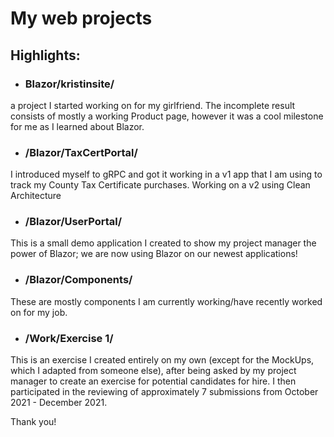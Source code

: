 # My web projects

## Highlights:

- ### Blazor/kristinsite/ ### 
a project I started working on for my girlfriend. The incomplete result consists of mostly a working Product page, however it was a cool milestone for me as I learned about Blazor.  
  
- ### /Blazor/TaxCertPortal/ ### 
I introduced myself to gRPC and got it working in a v1 app that I am using to track my County Tax Certificate purchases. Working on a v2 using Clean Architecture
  
- ### /Blazor/UserPortal/ ###
This is a small demo application I created to show my project manager the power of Blazor; we are now using Blazor on our newest applications! 
   
- ### /Blazor/Components/ ###
These are mostly components I am currently working/have recently worked on for my job.  
  
- ### /Work/Exercise 1/ ###
This is an exercise I created entirely on my own (except for the MockUps, which I adapted from someone else), after being asked by my project manager to create an exercise for potential candidates for hire. I then participated in the reviewing of approximately 7 submissions from October 2021 - December 2021.  


Thank you!
